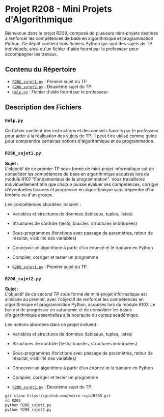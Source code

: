 # Projet R208 - Mini Projets d'Algorithmique

Bienvenue dans le projet R208, composé de plusieurs mini-projets destinés à renforcer les compétences de base en algorithmique et programmation Python. Ce dépôt contient trois fichiers Python qui sont des sujets de TP individuels, ainsi qu'un fichier d'aide fourni par le professeur pour accompagner les travaux.

## Contenu du Répertoire

- [`R208_sujet1.py`](R208_sujet1.py) : Premier sujet du TP.
- [`R208_sujet2.py`](R208_sujet2.py) : Deuxième sujet du TP.
- [`Help.py`](Help.py) : Fichier d'aide fourni par le professeur.

## Description des Fichiers

### `Help.py`
Ce fichier contient des instructions et des conseils fournis par le professeur pour aider à la réalisation des sujets de TP. Il peut être utilisé comme guide pour comprendre certaines notions d'algorithmique et de programmation.

### `R208_sujet1.py`
**Sujet :**  
L'objectif de ce premier TP sous forme de mini-projet informatique est de consolider les compétences de base en algorithmique acquises lors du module R107 "Fondamentaux de la programmation". Vous travaillerez individuellement afin que chacun puisse évaluer ses compétences, corriger d'éventuelles lacunes et progresser en algorithmique sans dépendre d'un binôme ou d'un groupe.

Les compétences abordées incluent :
- Variables et structures de données (tableaux, tuples, listes)
- Structures de contrôle (tests, boucles, structures imbriquées)
- Sous-programmes (fonctions avec passage de paramètres, retour de résultat, visibilité des variables)
- Concevoir un algorithme à partir d'un énoncé et le traduire en Python
- Compiler, corriger et tester un programme

- [`R208_sujet1.py`](R208_sujet1.py) : Premier sujet du TP.

### `R208_sujet2.py`
**Sujet :**  
L'objectif de ce second TP sous forme de mini-projet informatique est similaire au premier, avec l'objectif de renforcer les compétences en algorithmique et programmation Python, acquises lors du module R107. Le but est de progresser en autonomie et de consolider les bases d'algorithmique essentielles à la poursuite du cursus académique.

Les notions abordées dans ce projet incluent :
- Variables et structures de données (tableaux, tuples, listes)
- Structures de contrôle (tests, boucles, structures imbriquées)
- Sous-programmes (fonctions avec passage de paramètres, retour de résultat, visibilité des variables)
- Concevoir un algorithme à partir d'un énoncé et le traduire en Python
- Compiler, corriger et tester un programme

- [`R208_sujet2.py`](R208_sujet2.py) : Deuxième sujet du TP.

```bash
git clone https://github.com/votre-repo/R208.git
cd R208
python R208_sujet1.py
python R208_sujet2.py
